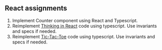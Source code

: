 ## React assignments

1. Implement Counter component using React and Typescript.
2. Reimplement [Thinking in React](https://react.dev/learn/thinking-in-react) code using typescript. Use invariants and specs if needed.
3. Reimplement [Tic-Tac-Toe](https://react.dev/learn/tutorial-tic-tac-toe) code using typescript. Use invariants and specs if needed.

